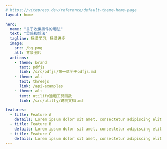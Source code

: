```yaml
---
# https://vitepress.dev/reference/default-theme-home-page
layout: home

hero:
  name: "关于收集插件的用法"
  text: "灵感和想法"
  tagline: 持续学习，持续进步
  image:
    src: /bg.png
    alt: 背景图片
  actions:
    - theme: brand
      text: pdfjs
      link: /src/pdfjs/第一章关于pdfjs.md
    - theme: alt
      text: threejs
      link: /api-examples
    - theme: alt
      text: utilify通用工具函数
      link: /src/utilfy/说明文档.md

features:
  - title: Feature A
    details: Lorem ipsum dolor sit amet, consectetur adipiscing elit
  - title: Feature B
    details: Lorem ipsum dolor sit amet, consectetur adipiscing elit
  - title: Feature C
    details: Lorem ipsum dolor sit amet, consectetur adipiscing elit
---
```


